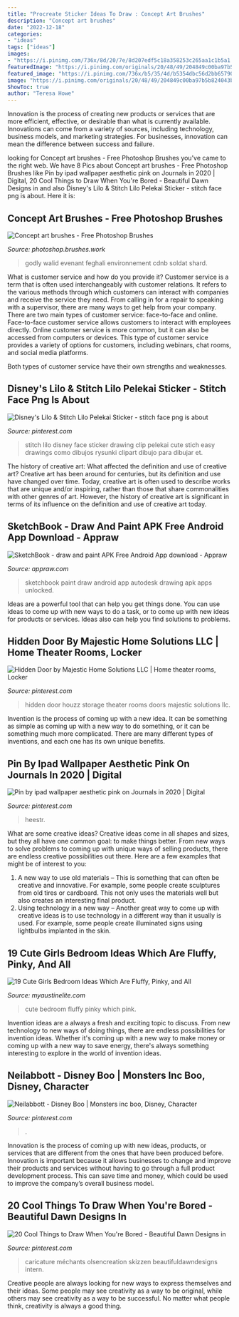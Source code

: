 ```yaml
---
title: "Procreate Sticker Ideas To Draw : Concept Art Brushes"
description: "Concept art brushes"
date: "2022-12-18"
categories:
- "ideas"
tags: ["ideas"]
images:
- "https://i.pinimg.com/736x/8d/20/7e/8d207edf5c18a358253c265aa1c1b5a1.jpg"
featuredImage: "https://i.pinimg.com/originals/20/48/49/204849c00ba97b5b824043b2e3e081a3.jpg"
featured_image: "https://i.pinimg.com/736x/b5/35/4d/b5354dbc56d2bb65790c5599a29a7adb.jpg"
image: "https://i.pinimg.com/originals/20/48/49/204849c00ba97b5b824043b2e3e081a3.jpg"
ShowToc: true
author: "Teresa Howe"
---
```



Innovation is the process of creating new products or services that are more efficient, effective, or desirable than what is currently available. Innovations can come from a variety of sources, including technology, business models, and marketing strategies. For businesses, innovation can mean the difference between success and failure.

	

		
looking for Concept art brushes - Free Photoshop Brushes you've came to the right web. We have 8 Pics about Concept art brushes - Free Photoshop Brushes like Pin by ipad wallpaper aesthetic pink on Journals in 2020 | Digital, 20 Cool Things to Draw When You&#039;re Bored - Beautiful Dawn Designs in and also Disney&#039;s Lilo &amp; Stitch Lilo Pelekai Sticker - stitch face png is about. Here it is:
		
    
## Concept Art Brushes - Free Photoshop Brushes

<img loading=lazy src="https://photoshop.brushes.work/wp-content/uploads/Evenant-Concept-Art-Brush-Pack.jpg" onerror="this.onerror=null;this.src='https://tse4.mm.bing.net/th?id=OIP.wUQEe19LreQdW2AQFEBoIwHaDj&amp;pid=15.1';" alt="Concept art brushes - Free Photoshop Brushes">

_Source: photoshop.brushes.work_

>godly walid evenant feghali environnement cdnb soldat shard. 

	

What is customer service and how do you provide it?
Customer service is a term that is often used interchangeably with customer relations. It refers to the various methods through which customers can interact with companies and receive the service they need. From calling in for a repair to speaking with a supervisor, there are many ways to get help from your company.
There are two main types of customer service: face-to-face and online. Face-to-face customer service allows customers to interact with employees directly. Online customer service is more common, but it can also be accessed from computers or devices. This type of customer service provides a variety of options for customers, including webinars, chat rooms, and social media platforms.

Both types of customer service have their own strengths and weaknesses.

    
## Disney&#039;s Lilo &amp; Stitch Lilo Pelekai Sticker - Stitch Face Png Is About

<img loading=lazy src="https://i.pinimg.com/736x/8d/20/7e/8d207edf5c18a358253c265aa1c1b5a1.jpg" onerror="this.onerror=null;this.src='https://tse1.mm.bing.net/th?id=OIP.xWUH_Z6DsHUAWYue8jqKIAHaFw&amp;pid=15.1';" alt="Disney&#039;s Lilo &amp; Stitch Lilo Pelekai Sticker - stitch face png is about">

_Source: pinterest.com_

>stitch lilo disney face sticker drawing clip pelekai cute stich easy drawings como dibujos rysunki clipart dibujo para dibujar et. 

	

The history of creative art: What affected the definition and use of creative art?
Creative art has been around for centuries, but its definition and use have changed over time. Today, creative art is often used to describe works that are unique and/or inspiring, rather than those that share commonalities with other genres of art. However, the history of creative art is significant in terms of its influence on the definition and use of creative art today.

    
## SketchBook - Draw And Paint APK Free Android App Download - Appraw

<img loading=lazy src="https://i.cdnraw.com/previews/downloads/d/f/g/p-sketchbook-draw-and-paint-fGsgMMT2Ja-4.jpg" onerror="this.onerror=null;this.src='https://tse4.mm.bing.net/th?id=OIP.SbMN068W4Qf44nfW1Bc-uQHaMX&amp;pid=15.1';" alt="SketchBook - draw and paint APK Free Android App download - Appraw">

_Source: appraw.com_

>sketchbook paint draw android app autodesk drawing apk apps unlocked. 

	

Ideas are a powerful tool that can help you get things done. You can use ideas to come up with new ways to do a task, or to come up with new ideas for products or services. Ideas also can help you find solutions to problems.

    
## Hidden Door By Majestic Home Solutions LLC | Home Theater Rooms, Locker

<img loading=lazy src="https://i.pinimg.com/originals/20/48/49/204849c00ba97b5b824043b2e3e081a3.jpg" onerror="this.onerror=null;this.src='https://tse4.mm.bing.net/th?id=OIP.Rwss3CkqqVIuGcX_HmKr5wHaJ6&amp;pid=15.1';" alt="Hidden Door by Majestic Home Solutions LLC | Home theater rooms, Locker">

_Source: pinterest.com_

>hidden door houzz storage theater rooms doors majestic solutions llc. 

	

Invention is the process of coming up with a new idea. It can be something as simple as coming up with a new way to do something, or it can be something much more complicated. There are many different types of inventions, and each one has its own unique benefits.

    
## Pin By Ipad Wallpaper Aesthetic Pink On Journals In 2020 | Digital

<img loading=lazy src="https://i.pinimg.com/736x/64/dc/a4/64dca48b9bd888d8b2b751f370fee501.jpg" onerror="this.onerror=null;this.src='https://tse3.mm.bing.net/th?id=OIP.SIdfj2amUuEDGcxETy0YjwHaLG&amp;pid=15.1';" alt="Pin by ipad wallpaper aesthetic pink on Journals in 2020 | Digital">

_Source: pinterest.com_

>heestr. 

	

What are some creative ideas?
Creative ideas come in all shapes and sizes, but they all have one common goal: to make things better. From new ways to solve problems to coming up with unique ways of selling products, there are endless creative possibilities out there. Here are a few examples that might be of interest to you: 
1. A new way to use old materials – This is something that can often be creative and innovative. For example, some people create sculptures from old tires or cardboard. This not only uses the materials well but also creates an interesting final product. 
2. Using technology in a new way – Another great way to come up with creative ideas is to use technology in a different way than it usually is used. For example, some people create illuminated signs using lightbulbs implanted in the skin.

    
## 19 Cute Girls Bedroom Ideas Which Are Fluffy, Pinky, And All

<img loading=lazy src="http://www.myaustinelite.com/wp-content/uploads/2015/01/pink-toned-and-wall-cabinet-cute-girls-bedroom-ideas.jpg" onerror="this.onerror=null;this.src='https://tse4.mm.bing.net/th?id=OIP.ooNMfK5dWNbQbJMGBjvKBgHaEo&amp;pid=15.1';" alt="19 Cute Girls Bedroom Ideas Which Are Fluffy, Pinky, and All">

_Source: myaustinelite.com_

>cute bedroom fluffy pinky which pink. 

	

Invention ideas are a always a fresh and exciting topic to discuss. From new technology to new ways of doing things, there are endless possibilities for invention ideas. Whether it's coming up with a new way to make money or coming up with a new way to save energy, there's always something interesting to explore in the world of invention ideas.

    
## Neilabbott - Disney Boo | Monsters Inc Boo, Disney, Character

<img loading=lazy src="https://i.pinimg.com/736x/b5/35/4d/b5354dbc56d2bb65790c5599a29a7adb.jpg" onerror="this.onerror=null;this.src='https://tse2.mm.bing.net/th?id=OIP.daS-pW6BuI7nLvUxgFNOdwHaHS&amp;pid=15.1';" alt="Neilabbott - Disney Boo | Monsters inc boo, Disney, Character">

_Source: pinterest.com_

>. 

	

Innovation is the process of coming up with new ideas, products, or services that are different from the ones that have been produced before. Innovation is important because it allows businesses to change and improve their products and services without having to go through a full product development process. This can save time and money, which could be used to improve the company’s overall business model.

    
## 20 Cool Things To Draw When You&#039;re Bored - Beautiful Dawn Designs In

<img loading=lazy src="https://i.pinimg.com/736x/4c/ff/22/4cff2217388065a6312d377b96b97af8.jpg" onerror="this.onerror=null;this.src='https://tse3.mm.bing.net/th?id=OIP.u85wSny2Ws2ro7cYB2PBmwHaLQ&amp;pid=15.1';" alt="20 Cool Things to Draw When You&#039;re Bored - Beautiful Dawn Designs in">

_Source: pinterest.com_

>caricature méchants olsencreation skizzen beautifuldawndesigns intern. 

	

Creative people are always looking for new ways to express themselves and their ideas. Some people may see creativity as a way to be original, while others may see creativity as a way to be successful. No matter what people think, creativity is always a good thing.

